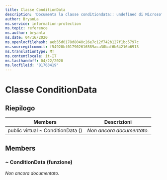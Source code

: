 ```yaml
---
title: Classe ConditionData
description: 'Documenta la classe conditiondata:: undefined di Microsoft Information Protection (MIP) SDK.'
author: BryanLa
ms.service: information-protection
ms.topic: reference
ms.author: bryanla
ms.date: 04/16/2020
ms.openlocfilehash: aeb55d0178d8040c26e7c12f742b127f1bc5797c
ms.sourcegitcommit: f54920bf017902616589aca30baf6b64216b6913
ms.translationtype: MT
ms.contentlocale: it-IT
ms.lasthandoff: 04/22/2020
ms.locfileid: "81763419"
---
```

# <a name="class-conditiondata"></a>Classe ConditionData 
  
## <a name="summary"></a>Riepilogo
 Members                        | Descrizioni                                
--------------------------------|---------------------------------------------
public virtual ~ ConditionData ()  | _Non ancora documentato._
  
## <a name="members"></a>Members
  
### <a name="conditiondata-function"></a>~ ConditionData (funzione)
_Non ancora documentato._
